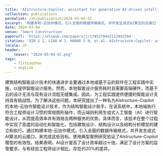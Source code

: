 ```yaml
---
title: 'AIstructure-Copilot: assistant for generative AI-driven intelligent design of building structures'
collection: publications
permalink: /zh/publication/2024-03-04-SC
excerpt: '构建本地-云协作模式，引入全面的数据传输格式，并开发生成式AI算法的云接口'
date: 2024-03-04
venue: 'Smart Construction'
paperurl: 'https://elspub.com/papers/j/1745378442113941504'
citation: 'QIN S Z, LIAO W J, HUANG S N, et.al. AIstructure-Copilot: assistant for generative AI-driven intelligent design of building structures[J/OL]. Smart Construction, 2024, 1(1): 0001. DOI:10.55092/sc20240001.'
locale: zh
header:
    teaser: "2024-03-04-SC.png"
tags: 
    - firstauthor
    - english
---
```


建筑结构智能设计技术的快速进步主要通过本地或基于云的软件在工程实践中实施，以提供智能设计服务。然而，本地智能设计服务耗时且需要高端硬件，而基于云的设计无法与现有设计流程无缝集成。因此，为工程实践提供便捷的智能设计支持具有挑战性。为了解决这些问题，本研究提出了一种名为AIstructure-Copilot的本地-云协作智能设计技术，作为结构智能设计助手。在该系统中，本地端执行符合工程师设计习惯的常规图形操作，而云端则利用生成式人工智能（AI）进行智能设计，从而提高效率并有效结合两种服务的优势。具体而言，该技术在整个过程中实现了高度的自动化和智能化，包括建筑设计、结构设计以及结构分析模型的建立和执行。通过构建本地-云协作模式，引入全面的数据传输格式，并开发生成式AI算法的云接口，来完成这些目标。使用典型案例研究验证了AIstructure-Copilot模型的有效性。结果表明，AI设计提高了设计效率超过十倍，满足了设计方案的监管要求，与有经验工程师设计相比，存在约20%的差异。